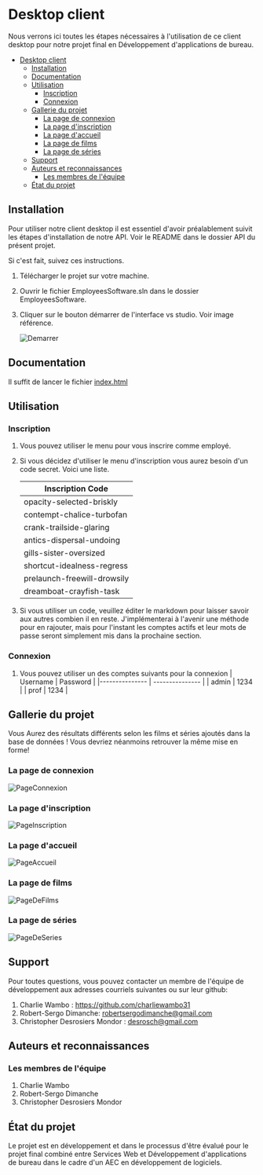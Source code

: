 # Desktop client

Nous verrons ici toutes les étapes nécessaires à l'utilisation de ce client desktop pour notre projet final en Développement d'applications de bureau.

- [Desktop client](#desktop-client)
  - [Installation](#installation)
  - [Documentation](#documentation)
  - [Utilisation](#utilisation)
    - [Inscription](#inscription)
    - [Connexion](#connexion)
  - [Gallerie du projet](#gallerie-du-projet)
    - [La page de connexion](#la-page-de-connexion)
    - [La page d'inscription](#la-page-dinscription)
    - [La page d'accueil](#la-page-daccueil)
    - [La page de films](#la-page-de-films)
    - [La page de séries](#la-page-de-séries)
  - [Support](#support)
  - [Auteurs et reconnaissances](#auteurs-et-reconnaissances)
    - [Les membres de l'équipe](#les-membres-de-léquipe)
  - [État du projet](#état-du-projet)

## Installation

Pour utiliser notre client desktop il est essentiel d'avoir préalablement suivit les étapes d'installation de notre API. Voir le README dans le dossier API du présent projet.

Si c'est fait, suivez ces instructions.

1. Télécharger le projet sur votre machine.
2. Ouvrir le fichier EmployeesSoftware.sln dans le dossier EmployeesSoftware.

3. Cliquer sur le bouton démarrer de l'interface vs studio. Voir image référence.

    ![Demarrer](../images/desktopapp_start.png)

## Documentation

Il suffit de lancer le fichier [index.html](./EmployeesSoftware/EmployeesSoftware/html/index.html)

## Utilisation

### Inscription

1. Vous pouvez utiliser le menu pour vous inscrire comme employé.
2. Si vous décidez d'utiliser le menu d'inscription vous aurez besoin d'un code secret. Voici une liste.

    | Inscription Code    |
    | --------------- |
    | opacity-selected-briskly |
    | contempt-chalice-turbofan   |
    | crank-trailside-glaring   |
    | antics-dispersal-undoing   |
    | gills-sister-oversized   |
    | shortcut-idealness-regress  |
    | prelaunch-freewill-drowsily  |
    | dreamboat-crayfish-task  |

3. Si vous utiliser un code, veuillez éditer le markdown pour laisser savoir aux autres combien il en reste. J'implémenterai à l'avenir une méthode pour en rajouter, mais pour l'instant les comptes actifs et leur mots de passe seront simplement mis dans la prochaine section.

### Connexion

1. Vous pouvez utiliser un des comptes suivants pour la connexion
    | Username   | Password   |
    |--------------- | --------------- |
    | admin  | 1234 |
    | prof  | 1234   |

## Gallerie du projet

Vous Aurez des résultats différents selon les films et séries ajoutés dans la base de données ! Vous devriez néanmoins retrouver la même mise en forme!

### La page de connexion

![PageConnexion](../images/desktopapp_connexion.png)

### La page d'inscription

![PageInscription](../images/desktopapp_inscription.png)

### La page d'accueil

![PageAccueil](../images/desktopapp_accueil.png)

### La page de films

![PageDeFilms](../images/desktopapp_films.png)

### La page de séries

![PageDeSeries](../images/desktopapp_series.png)

## Support

Pour toutes questions, vous pouvez contacter un membre de l'équipe de développement aux adresses courriels suivantes ou sur leur github:

1. Charlie Wambo : <https://github.com/charliewambo31>
2. Robert-Sergo Dimanche: robertsergodimanche@gmail.com
3. Christopher Desrosiers Mondor : desrosch@gmail.com

## Auteurs et reconnaissances

### Les membres de l'équipe

1. Charlie Wambo
2. Robert-Sergo Dimanche
3. Christopher Desrosiers Mondor

## État du projet

Le projet est en développement et dans le processus d'être évalué pour le projet final combiné entre Services Web et Développement d'applications de bureau dans le cadre d'un AEC en développement de logiciels.
